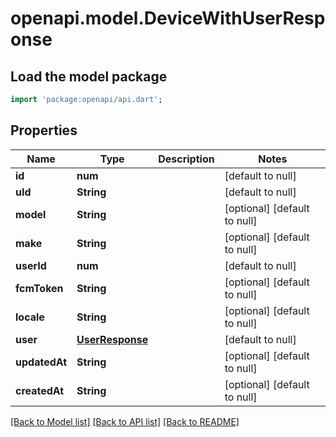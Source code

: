 # openapi.model.DeviceWithUserResponse

## Load the model package
```dart
import 'package:openapi/api.dart';
```

## Properties
Name | Type | Description | Notes
------------ | ------------- | ------------- | -------------
**id** | **num** |  | [default to null]
**uId** | **String** |  | [default to null]
**model** | **String** |  | [optional] [default to null]
**make** | **String** |  | [optional] [default to null]
**userId** | **num** |  | [default to null]
**fcmToken** | **String** |  | [optional] [default to null]
**locale** | **String** |  | [optional] [default to null]
**user** | [**UserResponse**](UserResponse.md) |  | [default to null]
**updatedAt** | **String** |  | [optional] [default to null]
**createdAt** | **String** |  | [optional] [default to null]

[[Back to Model list]](../README.md#documentation-for-models) [[Back to API list]](../README.md#documentation-for-api-endpoints) [[Back to README]](../README.md)


